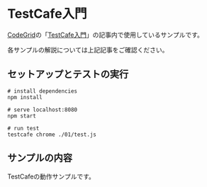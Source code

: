 # TestCafe入門

[CodeGrid](http://www.codegrid.net/)の「[TestCafe入門](https://app.codegrid.net/series/2017-testcafe)」の記事内で使用しているサンプルです。

各サンプルの解説については上記記事をご確認ください。


## セットアップとテストの実行

```
# install dependencies
npm install

# serve localhost:8080
npm start

# run test
testcafe chrome ./01/test.js 

```

## サンプルの内容

TestCafeの動作サンプルです。
